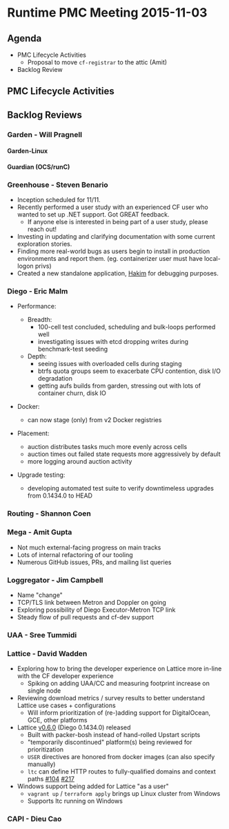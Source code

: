 # Runtime PMC Meeting 2015-11-03

## Agenda
* PMC Lifecycle Activities
  * Proposal to move `cf-registrar` to the attic (Amit)
* Backlog Review

## PMC Lifecycle Activities


## Backlog Reviews

### Garden - Will Pragnell

#### Garden-Linux

#### Guardian (OCS/runC)

### Greenhouse - Steven Benario
- Inception scheduled for 11/11.
- Recently performed a user study with an experienced CF user who wanted to set up .NET support. Got GREAT feedback.
    - If anyone else is interested in being part of a user study, please reach out!
- Investing in updating and clarifying documentation with some current exploration stories.
- Finding more real-world bugs as users begin to install in production environments and report them. (eg. containerizer user must have local-logon privs)
- Created a new standalone application, [Hakim](https://github.com/cloudfoundry-incubator/hakim) for debugging purposes.

### Diego - Eric Malm

- Performance:
	- Breadth:
		- 100-cell test concluded, scheduling and bulk-loops performed well
		- investigating issues with etcd dropping writes during benchmark-test seeding
	- Depth:
		- seeing issues with overloaded cells during staging
		- btrfs quota groups seem to exacerbate CPU contention, disk I/O degradation
		- getting aufs builds from garden, stressing out with lots of container churn, disk IO

- Docker:
	- can now stage (only) from v2 Docker registries

- Placement:
	- auction distributes tasks much more evenly across cells
	- auction times out failed state requests more aggressively by default
	- more logging around auction activity

- Upgrade testing:
	- developing automated test suite to verify downtimeless upgrades from 0.1434.0 to HEAD


### Routing - Shannon Coen

### Mega - Amit Gupta
- Not much external-facing progress on main tracks
- Lots of internal refactoring of our tooling
- Numerous GitHub issues, PRs, and mailing list queries

### Loggregator - Jim Campbell
 - Name "change"
 - TCP/TLS link between Metron and Doppler on going
 - Exploring possibility of Diego Executor-Metron TCP link
 - Steady flow of pull requests and cf-dev support

### UAA - Sree Tummidi

### Lattice - David Wadden

- Exploring how to bring the developer experience on Lattice more in-line with the CF developer experience
  - Spiking on adding UAA/CC and measuring footprint increase on single node
- Reviewing download metrics / survey results to better understand Lattice use cases + configurations
  - Will inform prioritization of (re-)adding support for DigitalOcean, GCE, other platforms
- Lattice [v0.6.0](https://github.com/cloudfoundry-incubator/lattice-release/releases/tag/v0.6.0) (Diego 0.1434.0) released
  - Built with packer-bosh instead of hand-rolled Upstart scripts
  - "temporarily discontinued" platform(s) being reviewed for prioritization 
  - `USER` directives are honored from docker images (can also specify manually)
  - `ltc` can define HTTP routes to fully-qualified domains and context paths [#104](cloudfoundry-incubator/lattice#104) [#217](cloudfoundry-incubator/lattice#217)
- Windows support being added for Lattice "as a user"
  - `vagrant up` / `terraform apply` brings up Linux cluster from Windows
  - Supports ltc running on Windows

### CAPI - Dieu Cao
